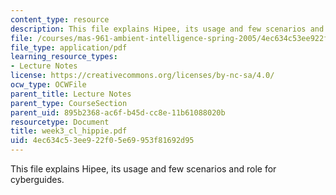 ```yaml
---
content_type: resource
description: This file explains Hipee, its usage and few scenarios and role for cyberguides.
file: /courses/mas-961-ambient-intelligence-spring-2005/4ec634c53ee922f05e69953f81692d95_week3_cl_hippie.pdf
file_type: application/pdf
learning_resource_types:
- Lecture Notes
license: https://creativecommons.org/licenses/by-nc-sa/4.0/
ocw_type: OCWFile
parent_title: Lecture Notes
parent_type: CourseSection
parent_uid: 895b2368-ac6f-b45d-cc8e-11b61088020b
resourcetype: Document
title: week3_cl_hippie.pdf
uid: 4ec634c5-3ee9-22f0-5e69-953f81692d95
---
```

This file explains Hipee, its usage and few scenarios and role for cyberguides.
